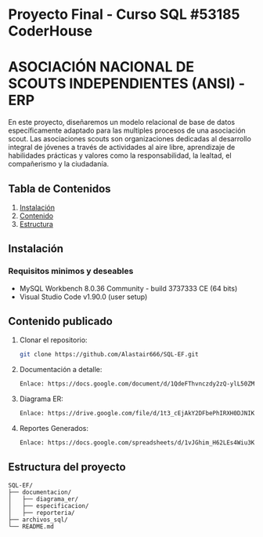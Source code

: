 # Proyecto Final - Curso SQL #53185 **CoderHouse**

# ASOCIACIÓN NACIONAL DE SCOUTS INDEPENDIENTES (ANSI) - ERP

En este proyecto, diseñaremos un modelo relacional de base de datos específicamente adaptado para las multiples procesos de una asociación scout. Las asociaciones scouts son organizaciones dedicadas al desarrollo integral de jóvenes a través de actividades al aire libre, aprendizaje de habilidades prácticas y valores como la responsabilidad, la lealtad, el compañerismo y la ciudadanía.

## Tabla de Contenidos
1. [Instalación](#instalación)
2. [Contenido](#contenido-publicado)
3. [Estructura](#estructura-del-proyecto)

## Instalación
### Requisitos minimos y deseables
- MySQL Workbench 8.0.36 Community - build 3737333 CE (64 bits)
- Visual Studio Code v1.90.0 (user setup)

## Contenido publicado
1. Clonar el repositorio:
   ```sh
   git clone https://github.com/Alastair666/SQL-EF.git
2. Documentación a detalle:
   ```sh
   Enlace: https://docs.google.com/document/d/1QdeFThvnczdy2zQ-ylL50ZMCfqQ6CVEuuLONBdyfo0I/edit?usp=sharing
3. Diagrama ER:
   ```sh
   Enlace: https://drive.google.com/file/d/1t3_cEjAkY2DFbePhIRXH0DJNIKieI6k_/view?usp=sharing
4. Reportes Generados:
   ```sh
   Enlace: https://docs.google.com/spreadsheets/d/1vJGhim_H62LEs4Wiu3KJBIFx6UTAHVFXcuphdug6DB4/edit?usp=sharing

## Estructura del proyecto
```
SQL-EF/
├── documentacion/
│   ├── diagrama_er/
│   ├── especificacion/
│   ├── reporteria/
├── archivos_sql/
└── README.md
```